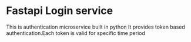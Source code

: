 # Fastapi Login service

This is authentication microservice built in python
It provides token based authentication.Each token
is valid for specific time period
